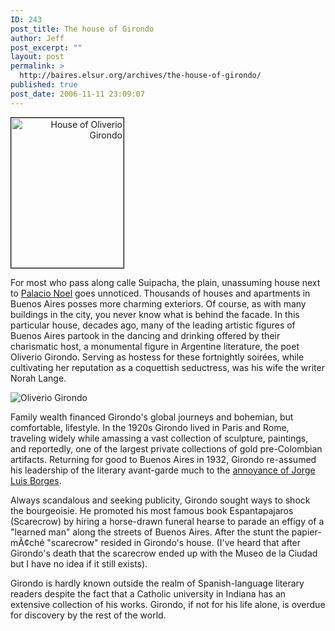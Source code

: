 ```yaml
---
ID: 243
post_title: The house of Girondo
author: Jeff
post_excerpt: ""
layout: post
permalink: >
  http://baires.elsur.org/archives/the-house-of-girondo/
published: true
post_date: 2006-11-11 23:09:07
---
```

<div style="width:180px;text-align:right;"><a href="http://beta.zooomr.com/photos/14048@Z01/329602/" title="Zooomr Photo Sharing :: Photo Sharing"><img src="http://static.zooomr.com/images/329602_a1dbdf52d9_m.jpg" width="180" height="240" alt="House of Oliverio Girondo" border="0" style="border:1px solid #000;" /></a></div> 


For most who pass along calle Suipacha, the plain, unassuming house next to <a href="http://baires.elsur.org/archives/museo-de-arte-hispanoamericano/">Palacio Noel</a> goes unnoticed. Thousands of houses and apartments in Buenos Aires posses more charming exteriors. Of course, as with many buildings in the city, you never know what is behind the facade. In this particular house, decades ago, many of the leading artistic figures of Buenos Aires partook in the dancing and drinking offered by their charismatic host, a monumental figure in Argentine literature, the poet Oliverio Girondo. Serving as hostess for these fortnightly soirées, while cultivating her reputation as a coquettish seductress, was his wife the writer Norah Lange.

<img id="image242" src="http://baires.elsur.org/wp-content/uploads/2006/11/giro1.thumbnail.jpg" alt="Oliverio Girondo" />

Family wealth financed Girondo's global journeys and bohemian, but comfortable, lifestyle. In the 1920s Girondo lived in Paris and Rome, traveling widely while amassing a vast collection of sculpture, paintings, and reportedly, one of the largest private collections of gold pre-Colombian artifacts. Returning for good to Buenos Aires in 1932, Girondo re-assumed his leadership of the literary avant-garde much to the <a href="http://baires.elsur.org/archives/borges-girondo-norah-lange/">annoyance of Jorge Luis Borges</a>.

Always scandalous and seeking publicity, Girondo sought ways to shock the bourgeoisie. He promoted his most famous book Espantapajaros (Scarecrow) by hiring a horse-drawn funeral hearse to parade an effigy of a "learned man" along the streets of Buenos Aires. After the stunt the papier-mÃ¢ché  "scarecrow" resided in Girondo's house. (I've heard that after Girondo's death that the scarecrow ended up with the Museo de la Ciudad but I have no idea if it still exists).
   

Girondo is hardly known outside the realm of Spanish-language literary readers despite the fact that  a Catholic university in Indiana has an extensive collection of his works. Girondo, if not for his life alone, is overdue for discovery by the rest of the world.